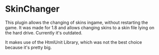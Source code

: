 # SkinChanger
This plugin allows the changing of skins ingame, without restarting the game.
It was made for 1.8 and allows changing skins to a skin file lying on the hard drive.
Currently it's outdated.

It makes use of the HtmlUnit Library, which was not the best choice because it's pretty big.